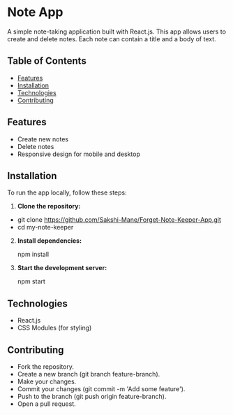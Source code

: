 # Note App

A simple note-taking application built with React.js. This app allows users to create and delete notes. Each note can contain a title and a body of text.

## Table of Contents

- [Features](#features)
- [Installation](#installation)
- [Technologies](#technologies)
- [Contributing](#contributing)

## Features

- Create new notes
- Delete notes
- Responsive design for mobile and desktop 

## Installation

To run the app locally, follow these steps:

1. **Clone the repository:**

- git clone https://github.com/Sakshi-Mane/Forget-Note-Keeper-App.git
- cd my-note-keeper

2. **Install dependencies:**

    npm install

3. **Start the development server:**

    npm start


## Technologies 

- React.js
- CSS Modules (for styling)

## Contributing

- Fork the repository.
- Create a new branch (git branch feature-branch).
- Make your changes.
- Commit your changes (git commit -m 'Add some feature').
- Push to the branch (git push origin feature-branch).
- Open a pull request.

